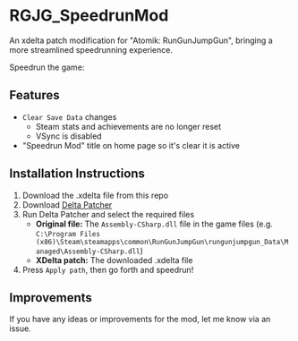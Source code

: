 # RGJG_SpeedrunMod
An xdelta patch modification for "Atomik: RunGunJumpGun", bringing a more streamlined speedrunning experience.

Speedrun the game: 

## Features
- `Clear Save Data` changes
  - Steam stats and achievements are no longer reset
  - VSync is disabled
- "Speedrun Mod" title on home page so it's clear it is active

## Installation Instructions
1. Download the .xdelta file from this repo
2. Download [Delta Patcher](https://www.romhacking.net/utilities/704/)
3. Run Delta Patcher and select the required files
   - **Original file:** The `Assembly-CSharp.dll` file in the game files (e.g. `C:\Program Files (x86)\Steam\steamapps\common\RunGunJumpGun\rungunjumpgun_Data\Managed\Assembly-CSharp.dll`)
   - **XDelta patch:** The downloaded .xdelta file
4. Press `Apply path`, then go forth and speedrun!

## Improvements
If you have any ideas or improvements for the mod, let me know via an issue.